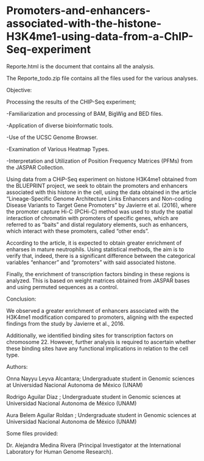 # Promoters-and-enhancers-associated-with-the-histone-H3K4me1-using-data-from-a-ChIP-Seq-experiment

Reporte.html is the document that contains all the analysis.

The Reporte_todo.zip file contains all the files used for the various analyses.

Objective: 

Processing the results of the CHIP-Seq experiment; 
  
  -Familiarization and processing of BAM, BigWig and BED files.
  
  -Application of diverse bioinformatic tools.

  -Use of the UCSC Genome Browser.

  -Examination of Various Heatmap Types.

  -Interpretation and Utilization of Position Frequency Matrices (PFMs) from the JASPAR Collection.


Using data from a CHiP-Seq experiment on histone H3K4me1 obtained from the BLUEPRINT project, we seek to obtain the promoters and enhancers associated with this histone in the cell, using the data obtained in the article “Lineage-Specific Genome Architecture Links Enhancers and Non-coding Disease Variants to Target Gene Promoters” by Javierre et al. (2016), where the promoter capture Hi-C (PCHi-C) method was used to study the spatial interaction of chromatin with promoters of specific genes, which are referred to as “baits” and distal regulatory elements, such as enhancers, which interact with these promoters, called “other ends”.

According to the article, it is expected to obtain greater enrichment of enharses in mature neutrophils. Using statistical methods, the aim is to verify that, indeed, there is a significant difference between the categorical variables “enhancer” and “promoters” with said associated histone.

Finally, the enrichment of transcription factors binding in these regions is analyzed. This is based on weight matrices obtained from JASPAR bases and using permuted sequences as a control.


Conclusion: 

We observed a greater enrichment of enhancers associated with the H3K4me1 modification compared to promoters, aligning with the expected findings from the study by Javierre et al., 2016.

Additionally, we identified binding sites for transcription factors on chromosome 22. However, further analysis is required to ascertain whether these binding sites have any functional implications in relation to the cell type.




Authors:

  Onna Nayyu Leyva Alcantara; Undergraduate student in Genomic sciences at Universidad Nacional Autonoma de México (UNAM)

  Rodrigo Aguilar Diaz ; Undergraduate student in Genomic sciences at Universidad Nacional Autonoma de México (UNAM)

  Aura Belem Aguilar Roldan ; Undergraduate student in Genomic sciences at Universidad Nacional Autonoma de México (UNAM)

Some files provided:

  Dr. Alejandra Medina Rivera (Principal Investigator at the International Laboratory for Human Genome Research).
